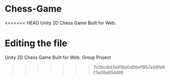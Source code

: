 # Chess-Game
<<<<<<< HEAD
Unity 2D Chess Game Built for Web.

Editing the file
=======
Unity 2D Chess Game Built for Web. 
Group Project
>>>>>>> 7c0bc6d3a918d0d0be1957a58fe6f7a08a95d4f6
